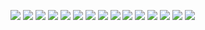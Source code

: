 ![](https://user-images.githubusercontent.com/69413160/162631463-cfaa9dc5-7bf1-4e51-a4e5-8e0f99116754.png)
![](https://user-images.githubusercontent.com/69413160/162631513-d6b94a72-c46e-466b-a2d0-2beddd1b100d.png)
![](https://user-images.githubusercontent.com/69413160/162631545-5cd6ae00-9ac2-4e7f-b62d-df63e582b5ea.png)
![](https://user-images.githubusercontent.com/69413160/162631569-bb0d5594-e519-48f8-aa00-a2812d301032.png)
![](https://user-images.githubusercontent.com/69413160/162631599-e4a60cfd-907f-4894-9cd2-79b0ff982188.png)
![](https://user-images.githubusercontent.com/69413160/162631709-127d3bba-a6de-403b-a3fa-78eceae2d115.png)
![](https://user-images.githubusercontent.com/69413160/162631727-9acfe72f-af70-4103-8518-fb5c10e1210f.png)
![](https://user-images.githubusercontent.com/69413160/162631747-41556ec8-8d7b-4099-b5f3-d38f6a4a5fab.png)
![](https://user-images.githubusercontent.com/69413160/162631784-75cd3432-e7ce-4755-8ccd-e3fbf4bd0cfa.png)
![](https://user-images.githubusercontent.com/69413160/162631806-c37b1313-6f79-4812-af75-008a12b9eb95.png)
![](https://user-images.githubusercontent.com/69413160/162631862-b8b1da4a-1326-4e20-baac-780646ed15ee.png)
![](https://user-images.githubusercontent.com/69413160/163107524-cce6de10-85e8-40ad-9295-08209d0b038c.png)
![](https://user-images.githubusercontent.com/69413160/163107537-97e6c69d-f8bf-4f30-9d12-87f7ee79cd82.png)
![](https://user-images.githubusercontent.com/69413160/163319544-8d9ff6c1-f667-4e19-ab08-da01eea31629.png)
![](https://user-images.githubusercontent.com/69413160/163319535-89675028-1afc-4a95-aba7-197afbcc97ed.png)
